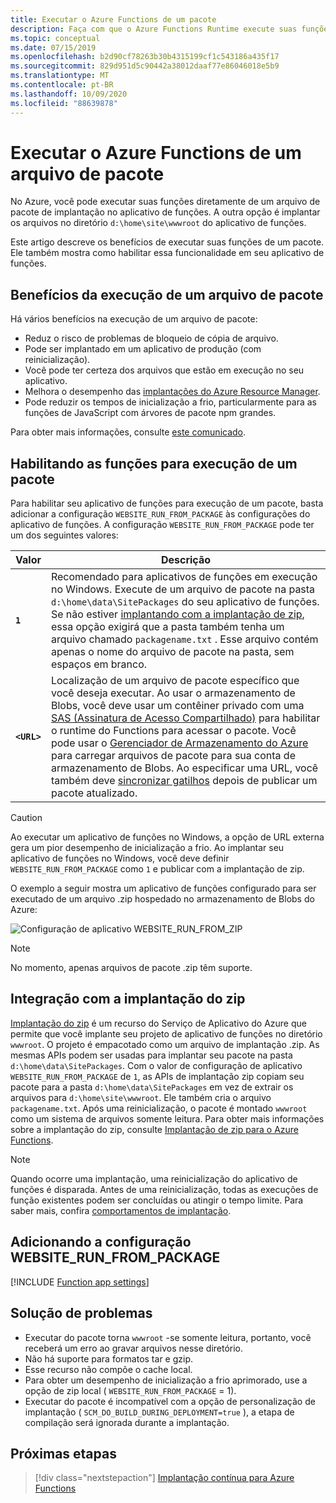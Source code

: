 ```yaml
---
title: Executar o Azure Functions de um pacote
description: Faça com que o Azure Functions Runtime execute suas funções montando um arquivo de pacote de implantação que contém os arquivos de projeto do aplicativo de funções.
ms.topic: conceptual
ms.date: 07/15/2019
ms.openlocfilehash: b2d90cf78263b30b4315199cf1c543186a435f17
ms.sourcegitcommit: 829d951d5c90442a38012daaf77e86046018e5b9
ms.translationtype: MT
ms.contentlocale: pt-BR
ms.lasthandoff: 10/09/2020
ms.locfileid: "88639878"
---
```

# <a name="run-your-azure-functions-from-a-package-file"></a>Executar o Azure Functions de um arquivo de pacote

No Azure, você pode executar suas funções diretamente de um arquivo de pacote de implantação no aplicativo de funções. A outra opção é implantar os arquivos no diretório `d:\home\site\wwwroot` do aplicativo de funções.

Este artigo descreve os benefícios de executar suas funções de um pacote. Ele também mostra como habilitar essa funcionalidade em seu aplicativo de funções.

## <a name="benefits-of-running-from-a-package-file"></a>Benefícios da execução de um arquivo de pacote
  
Há vários benefícios na execução de um arquivo de pacote:

+ Reduz o risco de problemas de bloqueio de cópia de arquivo.
+ Pode ser implantado em um aplicativo de produção (com reinicialização).
+ Você pode ter certeza dos arquivos que estão em execução no seu aplicativo.
+ Melhora o desempenho das [implantações do Azure Resource Manager](functions-infrastructure-as-code.md).
+ Pode reduzir os tempos de inicialização a frio, particularmente para as funções de JavaScript com árvores de pacote npm grandes.

Para obter mais informações, consulte [este comunicado](https://github.com/Azure/app-service-announcements/issues/84).

## <a name="enabling-functions-to-run-from-a-package"></a>Habilitando as funções para execução de um pacote

Para habilitar seu aplicativo de funções para execução de um pacote, basta adicionar a configuração `WEBSITE_RUN_FROM_PACKAGE` às configurações do aplicativo de funções. A configuração `WEBSITE_RUN_FROM_PACKAGE` pode ter um dos seguintes valores:

| Valor  | Descrição  |
|---------|---------|
| **`1`**  | Recomendado para aplicativos de funções em execução no Windows. Execute de um arquivo de pacote na pasta `d:\home\data\SitePackages` do seu aplicativo de funções. Se não estiver [implantando com a implantação de zip](#integration-with-zip-deployment), essa opção exigirá que a pasta também tenha um arquivo chamado `packagename.txt` . Esse arquivo contém apenas o nome do arquivo de pacote na pasta, sem espaços em branco. |
|**`<URL>`**  | Localização de um arquivo de pacote específico que você deseja executar. Ao usar o armazenamento de Blobs, você deve usar um contêiner privado com uma [SAS (Assinatura de Acesso Compartilhado)](../vs-azure-tools-storage-manage-with-storage-explorer.md#generate-a-sas-in-storage-explorer) para habilitar o runtime do Functions para acessar o pacote. Você pode usar o [Gerenciador de Armazenamento do Azure](../vs-azure-tools-storage-manage-with-storage-explorer.md) para carregar arquivos de pacote para sua conta de armazenamento de Blobs. Ao especificar uma URL, você também deve [sincronizar gatilhos](functions-deployment-technologies.md#trigger-syncing) depois de publicar um pacote atualizado. |

> [!CAUTION]
> Ao executar um aplicativo de funções no Windows, a opção de URL externa gera um pior desempenho de inicialização a frio. Ao implantar seu aplicativo de funções no Windows, você deve definir `WEBSITE_RUN_FROM_PACKAGE` como `1` e publicar com a implantação de zip.

O exemplo a seguir mostra um aplicativo de funções configurado para ser executado de um arquivo .zip hospedado no armazenamento de Blobs do Azure:

![Configuração de aplicativo WEBSITE_RUN_FROM_ZIP](./media/run-functions-from-deployment-package/run-from-zip-app-setting-portal.png)

> [!NOTE]
> No momento, apenas arquivos de pacote .zip têm suporte.

## <a name="integration-with-zip-deployment"></a>Integração com a implantação do zip

[Implantação do zip][Zip deployment for Azure Functions] é um recurso do Serviço de Aplicativo do Azure que permite que você implante seu projeto de aplicativo de funções no diretório `wwwroot`. O projeto é empacotado como um arquivo de implantação .zip. As mesmas APIs podem ser usadas para implantar seu pacote na pasta `d:\home\data\SitePackages`. Com o valor de configuração de aplicativo `WEBSITE_RUN_FROM_PACKAGE` de `1`, as APIs de implantação zip copiam seu pacote para a pasta `d:\home\data\SitePackages` em vez de extrair os arquivos para `d:\home\site\wwwroot`. Ele também cria o arquivo `packagename.txt`. Após uma reinicialização, o pacote é montado `wwwroot` como um sistema de arquivos somente leitura. Para obter mais informações sobre a implantação do zip, consulte [Implantação de zip para o Azure Functions](deployment-zip-push.md).

> [!NOTE]
> Quando ocorre uma implantação, uma reinicialização do aplicativo de funções é disparada. Antes de uma reinicialização, todas as execuções de função existentes podem ser concluídas ou atingir o tempo limite. Para saber mais, confira [comportamentos de implantação](functions-deployment-technologies.md#deployment-behaviors).

## <a name="adding-the-website_run_from_package-setting"></a>Adicionando a configuração WEBSITE_RUN_FROM_PACKAGE

[!INCLUDE [Function app settings](../../includes/functions-app-settings.md)]


## <a name="troubleshooting"></a>Solução de problemas

- Executar do pacote torna `wwwroot` -se somente leitura, portanto, você receberá um erro ao gravar arquivos nesse diretório.
- Não há suporte para formatos tar e gzip.
- Esse recurso não compõe o cache local.
- Para obter um desempenho de inicialização a frio aprimorado, use a opção de zip local ( `WEBSITE_RUN_FROM_PACKAGE` = 1).
- Executar do pacote é incompatível com a opção de personalização de implantação ( `SCM_DO_BUILD_DURING_DEPLOYMENT=true` ), a etapa de compilação será ignorada durante a implantação.

## <a name="next-steps"></a>Próximas etapas

> [!div class="nextstepaction"]
> [Implantação contínua para Azure Functions](functions-continuous-deployment.md)

[Zip deployment for Azure Functions]: deployment-zip-push.md

